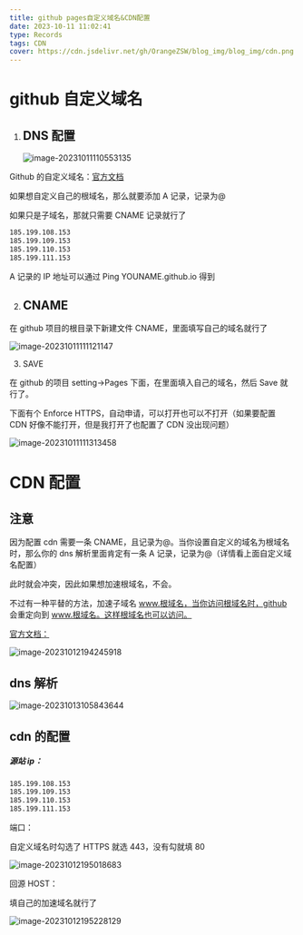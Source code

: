 ```yaml
---
title: github pages自定义域名&CDN配置
date: 2023-10-11 11:02:41
type: Records
tags: CDN
cover: https://cdn.jsdelivr.net/gh/OrangeZSW/blog_img/blog_img/cdn.png
---
```


# github 自定义域名

1. ## DNS 配置

   ![image-20231011110553135](https://cdn.jsdelivr.net/gh/OrangeZSW/blog_img/blog_img/image-20231011110553135.png)

Github 的自定义域名：[官方文档](https://docs.github.com/zh/pages/configuring-a-custom-domain-for-your-github-pages-site/about-custom-domains-and-github-pages)

如果想自定义自己的根域名，那么就要添加 A 记录，记录为@

如果只是子域名，那就只需要 CNAME 记录就行了

```sh
185.199.108.153
185.199.109.153
185.199.110.153
185.199.111.153
```

A 记录的 IP 地址可以通过 Ping YOUNAME.github.io 得到

2. ## CNAME

在 github 项目的根目录下新建文件 CNAME，里面填写自己的域名就行了

![image-20231011111121147](https://cdn.jsdelivr.net/gh/OrangeZSW/blog_img/blog_img/image-20231011111121147.png)

3. SAVE

在 github 的项目 setting->Pages 下面，在里面填入自己的域名，然后 Save 就行了。

下面有个 Enforce HTTPS，自动申请，可以打开也可以不打开（如果要配置 CDN 好像不能打开，但是我打开了也配置了 CDN 没出现问题）

![image-20231011111313458](https://cdn.jsdelivr.net/gh/OrangeZSW/blog_img/blog_img/image-20231011111313458.png)

# CDN 配置

## 注意

因为配置 cdn 需要一条 CNAME，且记录为@。当你设置自定义的域名为根域名时，那么你的 dns 解析里面肯定有一条 A 记录，记录为@（详情看上面自定义域名配置）

此时就会冲突，因此如果想加速根域名，不会。

不过有一种平替的方法，加速子域名 www.根域名，当你访问根域名时，github 会重定向到 www.根域名。这样根域名也可以访问。

[官方文档：](https://docs.github.com/zh/pages/configuring-a-custom-domain-for-your-github-pages-site/about-custom-domains-and-github-pages)

![image-20231012194245918](https://cdn.jsdelivr.net/gh/OrangeZSW/blog_img/blog_img/image-20231012194245918.png)

## dns 解析

![image-20231013105843644](https://cdn.jsdelivr.net/gh/OrangeZSW/blog_img/blog_img/image-20231013105843644.png)

## cdn 的配置

##### 源站 ip：

```bash
185.199.108.153
185.199.109.153
185.199.110.153
185.199.111.153
```

端口：

自定义域名时勾选了 HTTPS 就选 443，没有勾就填 80

![image-20231012195018683](https://cdn.jsdelivr.net/gh/OrangeZSW/blog_img/blog_img/image-20231012195018683.png)

回源 HOST：

填自己的加速域名就行了

![image-20231012195228129](https://cdn.jsdelivr.net/gh/OrangeZSW/blog_img/blog_img/image-20231012195228129.png)
